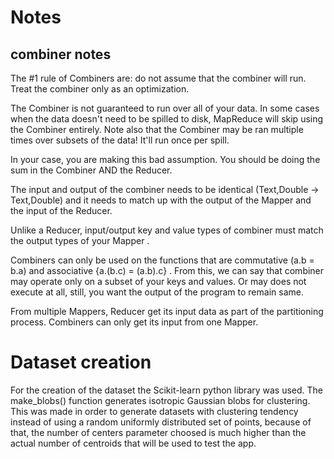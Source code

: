 # Notes 

## combiner notes

The #1 rule of Combiners are: do not assume that the combiner will run. 
Treat the combiner only as an optimization.

The Combiner is not guaranteed to run over all of your data. 
In some cases when the data doesn't need to be spilled to disk, MapReduce will skip using the Combiner entirely. 
Note also that the Combiner may be ran multiple times over subsets of the data! It'll run once per spill.

In your case, you are making this bad assumption. 
You should be doing the sum in the Combiner AND the Reducer.

The input and output of the combiner needs to be identical (Text,Double -> Text,Double) 
and it needs to match up with the output of the Mapper and the input of the Reducer.


Unlike a Reducer, input/output key and value types of combiner must match the output types of your Mapper .

Combiners can only be used on the functions that are commutative (a.b = b.a) and associative {a.(b.c) = (a.b).c} .
From this, we can say that combiner may operate only on a subset of your keys and values. Or may does not execute at all, 
still, you want the output of the program to remain same.
 
From multiple Mappers, Reducer get its input data as part of the partitioning process. 
Combiners can only get its input from one Mapper.



# Dataset creation 
For the creation of the dataset the Scikit-learn python library was used.
The make_blobs() function generates isotropic Gaussian blobs for clustering.
This was made in order to generate datasets with clustering tendency instead of using a random uniformly distributed set of points, because of that, the number of centers parameter choosed is much higher than the actual number of centroids that will be used to test the app.

